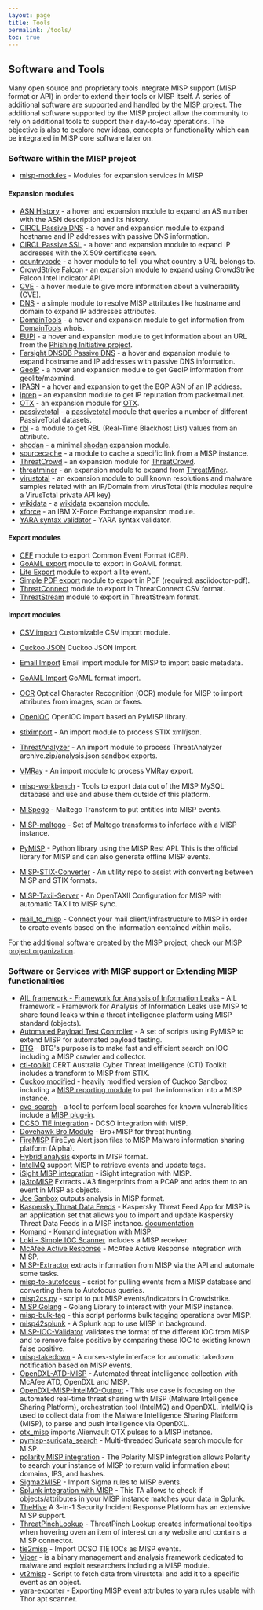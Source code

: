 ```yaml
---
layout: page
title: Tools
permalink: /tools/
toc: true
---
```


## Software and Tools

Many open source and proprietary tools integrate MISP support (MISP format or API) in order to extend their tools
or MISP itself. A series of additional software are supported and handled by the [MISP project](https://www.github.com/MISP).
The additional software supported by the MISP project allow the community to rely on additional tools to support their day-to-day operations. The objective
is also to explore new ideas, concepts or functionality which can be integrated in MISP core software later on.

### Software within the MISP project


* [misp-modules](https://github.com/MISP/misp-modules) - Modules for expansion services in MISP

#### Expansion modules

* [ASN History](https://github.com/MISP/misp-modules/blob/master/misp_modules/modules/expansion/asn_history.py) - a hover and expansion module to expand an AS number with the ASN description and its history.
* [CIRCL Passive DNS](https://github.com/MISP/misp-modules/blob/master/misp_modules/modules/expansion/circl_passivedns.py) - a hover and expansion module to expand hostname and IP addresses with passive DNS information.
* [CIRCL Passive SSL](https://github.com/MISP/misp-modules/blob/master/misp_modules/modules/expansion/circl_passivessl.py) - a hover and expansion module to expand IP addresses with the X.509 certificate seen.
* [countrycode](https://github.com/MISP/misp-modules/blob/master/misp_modules/modules/expansion/countrycode.py) - a hover module to tell you what country a URL belongs to.
* [CrowdStrike Falcon](https://github.com/MISP/misp-modules/blob/master/misp_modules/modules/expansion/crowdstrike_falcon.py) - an expansion module to expand using CrowdStrike Falcon Intel Indicator API.
* [CVE](https://github.com/MISP/misp-modules/blob/master/misp_modules/modules/expansion/cve.py) - a hover module to give more information about a vulnerability (CVE).
* [DNS](https://github.com/MISP/misp-modules/blob/master/misp_modules/modules/expansion/dns.py) - a simple module to resolve MISP attributes like hostname and domain to expand IP addresses attributes.
* [DomainTools](https://github.com/MISP/misp-modules/blob/master/misp_modules/modules/expansion/domaintools.py) - a hover and expansion module to get information from [DomainTools](http://www.domaintools.com/) whois.
* [EUPI](https://github.com/MISP/misp-modules/blob/master/misp_modules/modules/expansion/eupi.py) - a hover and expansion module to get information about an URL from the [Phishing Initiative project](https://phishing-initiative.eu/?lang=en).
* [Farsight DNSDB Passive DNS](https://github.com/MISP/misp-modules/blob/master/misp_modules/modules/expansion/farsight_passivedns.py) - a hover and expansion module to expand hostname and IP addresses with passive DNS information.
* [GeoIP](https://github.com/MISP/misp-modules/blob/master/misp_modules/modules/expansion/geoip_country.py) - a hover and expansion module to get GeoIP information from geolite/maxmind.
* [IPASN](https://github.com/MISP/misp-modules/blob/master/misp_modules/modules/expansion/ipasn.py) - a hover and expansion to get the BGP ASN of an IP address.
* [iprep](https://github.com/MISP/misp-modules/blob/master/misp_modules/modules/expansion/iprep.py) - an expansion module to get IP reputation from packetmail.net.
* [OTX](https://github.com/MISP/misp-modules/blob/master/misp_modules/modules/expansion/otx.py) - an expansion module for [OTX](https://otx.alienvault.com/).
* [passivetotal](https://github.com/MISP/misp-modules/blob/master/misp_modules/modules/expansion/passivetotal.py) - a [passivetotal](https://www.passivetotal.org/) module that queries a number of different PassiveTotal datasets.
* [rbl](https://github.com/MISP/misp-modules/blob/master/misp_modules/modules/expansion/rbl.py) - a module to get RBL (Real-Time Blackhost List) values from an attribute.
* [shodan](https://github.com/MISP/misp-modules/blob/master/misp_modules/modules/expansion/shodan.py) - a minimal [shodan](https://www.shodan.io/) expansion module.
* [sourcecache](https://github.com/MISP/misp-modules/blob/master/misp_modules/modules/expansion/sourcecache.py) - a module to cache a specific link from a MISP instance.
* [ThreatCrowd](https://github.com/MISP/misp-modules/blob/master/misp_modules/modules/expansion/threatcrowd.py) - an expansion module for [ThreatCrowd](https://www.threatcrowd.org/).
* [threatminer](https://github.com/MISP/misp-modules/blob/master/misp_modules/modules/expansion/threatminer.py) - an expansion module to expand from [ThreatMiner](https://www.threatminer.org/).
* [virustotal](https://github.com/MISP/misp-modules/blob/master/misp_modules/modules/expansion/virustotal.py) - an expansion module to pull known resolutions and malware samples related with an IP/Domain from virusTotal (this modules require a VirusTotal private API key)
* [wikidata](https://github.com/MISP/misp-modules/blob/master/misp_modules/modules/expansion/wiki.py) - a [wikidata](https://www.wikidata.org) expansion module.
* [xforce](https://github.com/MISP/misp-modules/blob/master/misp_modules/modules/expansion/xforceexchange.py) - an IBM X-Force Exchange expansion module.
* [YARA syntax validator](https://github.com/MISP/misp-modules/blob/master/misp_modules/modules/expansion/yara_syntax_validator.py) - YARA syntax validator.

#### Export modules

* [CEF](https://github.com/MISP/misp-modules/blob/master/misp_modules/modules/export_mod/cef_export.py) module to export Common Event Format (CEF).
* [GoAML export](https://github.com/MISP/misp-modules/blob/master/misp_modules/modules/export_mod/goamlexport.py) module to export in GoAML format.
* [Lite Export](https://github.com/MISP/misp-modules/blob/master/misp_modules/modules/export_mod/liteexport.py) module to export a lite event.
* [Simple PDF export](https://github.com/MISP/misp-modules/blob/master/misp_modules/modules/export_mod/pdfexport.py) module to export in PDF (required: asciidoctor-pdf).
* [ThreatConnect](https://github.com/MISP/misp-modules/blob/master/misp_modules/modules/export_mod/threat_connect_export.py) module to export in ThreatConnect CSV format.
* [ThreatStream](https://github.com/MISP/misp-modules/blob/master/misp_modules/modules/export_mod/threatStream_misp_export.py) module to export in ThreatStream format.

#### Import modules

* [CSV import](https://github.com/MISP/misp-modules/blob/master/misp_modules/modules/import_mod/csvimport.py) Customizable CSV import module.
* [Cuckoo JSON](https://github.com/MISP/misp-modules/blob/master/misp_modules/modules/import_mod/cuckooimport.py) Cuckoo JSON import.
* [Email Import](https://github.com/MISP/misp-modules/blob/master/misp_modules/modules/import_mod/email_import.py) Email import module for MISP to import basic metadata.
* [GoAML Import](https://github.com/MISP/misp-modules/blob/master/misp_modules/modules/import_mod/goamlimport.py) GoAML format import.
* [OCR](https://github.com/MISP/misp-modules/blob/master/misp_modules/modules/import_mod/ocr.py) Optical Character Recognition (OCR) module for MISP to import attributes from images, scan or faxes.
* [OpenIOC](https://github.com/MISP/misp-modules/blob/master/misp_modules/modules/import_mod/openiocimport.py) OpenIOC import based on PyMISP library.
* [stiximport](https://github.com/MISP/misp-modules/blob/master/misp_modules/modules/import_mod/stiximport.py) - An import module to process STIX xml/json.
* [ThreatAnalyzer](https://github.com/MISP/misp-modules/blob/master/misp_modules/modules/import_mod/threatanalyzer_import.py) - An import module to process ThreatAnalyzer archive.zip/analysis.json sandbox exports.
* [VMRay](https://github.com/MISP/misp-modules/blob/master/misp_modules/modules/import_mod/vmray_import.py) - An import module to process VMRay export.

* [misp-workbench](https://github.com/MISP/misp-workbench) - Tools to export data out of the MISP MySQL database and use and abuse them outside of this platform.
* [MISpego](https://github.com/MISP/MISPego) - Maltego Transform to put entities into MISP events.
* [MISP-maltego](https://github.com/MISP/MISP-maltego) - Set of Maltego transforms to inferface with a MISP instance.
* [PyMISP](https://github.com/MISP/PyMISP) - Python library using the MISP Rest API. This is the official library for MISP and can also generate offline MISP events.
* [MISP-STIX-Converter](https://github.com/MISP/MISP-STIX-Converter) -  An utility repo to assist with converting between MISP and STIX formats.
* [MISP-Taxii-Server](https://github.com/MISP/MISP-Taxii-Server) - An OpenTAXII Configuration for MISP with automatic TAXII to MISP sync.
* [mail_to_misp](https://github.com/MISP/mail_to_misp) - Connect your mail client/infrastructure to MISP in order to create events based on the information contained within mails.

For the additional software created by the MISP project, check our [MISP project organization](https://github.com/MISP/).

### Software or Services with MISP support or Extending MISP functionalities

* [AIL framework - Framework for Analysis of Information Leaks](https://github.com/CIRCL/AIL-framework) - AIL framework - Framework for Analysis of Information Leaks use MISP to share  found leaks within a threat intelligence platform using MISP standard (objects).
* [Automated Payload Test Controller](https://github.com/jymcheong/aptc) - A set of scripts using PyMISP to extend MISP for automated payload testing.
* [BTG](https://github.com/conix-security/BTG) - BTG's purpose is to make fast and efficient search on IOC  including a MISP crawler and collector.
* [cti-toolkit](https://github.com/certau/cti-toolkit)  CERT Australia Cyber Threat Intelligence (CTI) Toolkit includes a transform to MISP from STIX.
* [Cuckoo modified](https://github.com/spender-sandbox/cuckoo-modified) - heavily modified version of Cuckoo Sandbox including a [MISP reporting module](https://github.com/spender-sandbox/cuckoo-modified/blob/master/modules/reporting/misp.py) to put the information into a MISP instance.
* [cve-search](https://github.com/cve-search) - a tool to perform local searches for known vulnerabilities include a [MISP plug-in](https://github.com/cve-search/Plugins/tree/master/plugins/plugins/MISP).
* [DCSO TIE integration](https://github.com/DCSO/tie2misp) - DCSO integration with MISP.
* [Dovehawk Bro Module](https://github.com/tylabs/dovehawk) - Bro+MISP for threat hunting.
* [FireMISP](https://github.com/deralexxx/FireMISP) FireEye Alert json files to MISP Malware information sharing platform (Alpha).
* [Hybrid analysis](https://www.hybrid-analysis.com/) exports in MISP format.
* [IntelMQ](https://github.com/certtools/intelmq) support MISP to retrieve events and update tags.
* [iSight MISP integration](https://github.com/deralexxx/PySight2MISP) - iSight integration with MISP.
* [ja3toMISP](https://github.com/eCrimeLabs/ja3toMISP) Extracts JA3 fingerprints from a PCAP and adds them to an event in MISP as objects.
* [Joe Sanbox](https://www.joesecurity.org/) outputs analysis in MISP format.
* [Kaspersky Threat Data Feeds](https://support.kaspersky.com/14787) - Kaspersky Threat Feed App for MISP is an application set that allows you to import and update Kaspersky Threat Data Feeds in a MISP instance. [documentation](https://products.s.kaspersky-labs.com/special/ktfamisp/1.0/english-1/4a7dc6c6/Kaspersky%20Threat%20Feed%20App%20for%20MISP.pdf)
* [Komand](https://market.komand.com/plugins/komand/misp/0.1.0) - Komand integration with MISP.
* [Loki - Simple IOC Scanner](https://github.com/Neo23x0/Loki) includes a MISP receiver.
* [McAfee Active Response](https://github.com/mohlcyber/MISP-MAR) - McAfee Active Response integration with MISP.
* [MISP-Extractor](https://github.com/PidgeyL/MISP-Extractor) extracts information from MISP via the API and automate some tasks.
* [misp-to-autofocus](https://github.com/PaloAltoNetworks/misp-to-autofocus) - script for pulling events from a MISP database and converting them to Autofocus queries.
* [misp2cs.py](https://github.com/xg5-simon/MISP-Integrations/misp2cs.py) - script to put MISP events/indicators in Crowdstrike.
* [MISP Golang](https://github.com/0xrawsec/golang-misp) - Golang Library to interact with your MISP instance.
* [misp-bulk-tag](https://github.com/morallo/misp-bulk-tag) - this script performs bulk tagging operations over MISP.
* [misp42splunk](https://github.com/remg427/misp42splunk) - A Splunk app to use MISP in background.
* [MISP-IOC-Validator](https://github.com/tom8941/MISP-IOC-Validator/) validates the format of the different IOC from MISP and to remove false positive by comparing these IOC to existing known false positive.
* [misp-takedown](https://github.com/rommelfs/misp-takedown) - A curses-style interface for automatic takedown notification based on MISP events.
* [OpenDXL-ATD-MISP](https://github.com/mohl1/OpenDXL-ATD-MISP) - Automated threat intelligence collection with McAfee ATD, OpenDXL and MISP.
* [OpenDXL-MISP-IntelMQ-Output](https://github.com/mohl1/OpenDXL-MISP-IntelMQ-Output) - This use case is focusing on the automated real-time threat sharing with MISP (Malware Intelligence Sharing Platform), orchestration tool (IntelMQ) and OpenDXL. IntelMQ is used to collect data from the Malware Intelligence Sharing Platform (MISP), to parse and push intelligence via OpenDXL.
* [otx_misp](https://github.com/gcrahay/otx_misp/) imports Alienvault OTX pulses to a MISP instance.
* [pymisp-suricata_search](https://github.com/raw-data/pymisp-suricata_search) - Multi-threaded Suricata search module for MISP.
* [polarity MISP integration](https://github.com/polarityio/misp) - The Polarity MISP integration allows Polarity to search your instance of MISP to return valid information about domains, IPS, and hashes.
* [Sigma2MISP](https://github.com/Neo23x0/sigma/blob/master/README.md#sigma2misp) - Import Sigma rules to MISP events.
* [Splunk integration with MISP](https://github.com/stricaud/TA-misp) - This TA allows to check if objects/attributes in your MISP instance matches your data in Splunk.
* [TheHive](https://thehive-project.org/) A 3-in-1 Security Incident Response Platform has an extensive MISP support.
* [ThreatPinchLookup](https://github.com/cloudtracer/ThreatPinchLookup)  - ThreatPinch Lookup creates informational tooltips when hovering oven an item of interest on any website and contains a MISP connector.
* [tie2misp](https://github.com/DCSO/tie2misp) - Import DCSO TIE IOCs as MISP events.
* [Viper](http://www.viper.li/) - is a binary management and analysis framework dedicated to malware and exploit researchers including a MISP module.
* [vt2misp](https://github.com/eCrimeLabs/vt2misp) -  Script to fetch data from virustotal and add it to a specific event as an object.
* [yara-exporter](https://github.com/BSI-CERT-Bund/yara-exporter) - Exporting MISP event attributes to yara rules usable with Thor apt scanner.
